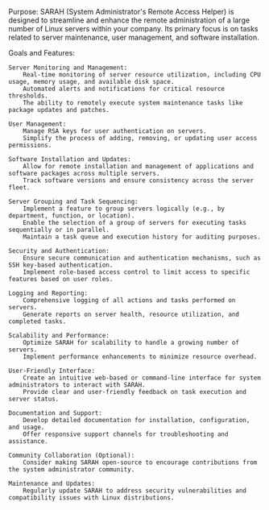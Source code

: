 Purpose:
SARAH (System Administrator's Remote Access Helper) is designed to streamline and enhance the remote administration of a large number of Linux servers within your company. Its primary focus is on tasks related to server maintenance, user management, and software installation.

Goals and Features:

    Server Monitoring and Management:
        Real-time monitoring of server resource utilization, including CPU usage, memory usage, and available disk space.
        Automated alerts and notifications for critical resource thresholds.
        The ability to remotely execute system maintenance tasks like package updates and patches.

    User Management:
        Manage RSA keys for user authentication on servers.
        Simplify the process of adding, removing, or updating user access permissions.

    Software Installation and Updates:
        Allow for remote installation and management of applications and software packages across multiple servers.
        Track software versions and ensure consistency across the server fleet.

    Server Grouping and Task Sequencing:
        Implement a feature to group servers logically (e.g., by department, function, or location).
        Enable the selection of a group of servers for executing tasks sequentially or in parallel.
        Maintain a task queue and execution history for auditing purposes.

    Security and Authentication:
        Ensure secure communication and authentication mechanisms, such as SSH key-based authentication.
        Implement role-based access control to limit access to specific features based on user roles.

    Logging and Reporting:
        Comprehensive logging of all actions and tasks performed on servers.
        Generate reports on server health, resource utilization, and completed tasks.

    Scalability and Performance:
        Optimize SARAH for scalability to handle a growing number of servers.
        Implement performance enhancements to minimize resource overhead.

    User-Friendly Interface:
        Create an intuitive web-based or command-line interface for system administrators to interact with SARAH.
        Provide clear and user-friendly feedback on task execution and server status.

    Documentation and Support:
        Develop detailed documentation for installation, configuration, and usage.
        Offer responsive support channels for troubleshooting and assistance.

    Community Collaboration (Optional):
        Consider making SARAH open-source to encourage contributions from the system administrator community.

    Maintenance and Updates:
        Regularly update SARAH to address security vulnerabilities and compatibility issues with Linux distributions.
